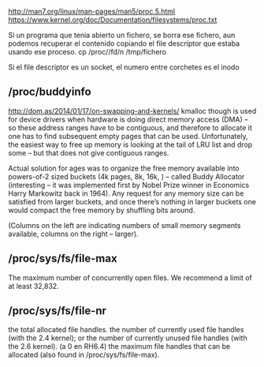 http://man7.org/linux/man-pages/man5/proc.5.html
https://www.kernel.org/doc/Documentation/filesystems/proc.txt




Si un programa que tenia abierto un fichero, se borra ese fichero, aun podemos recuperar el contenido copiando el file descriptor que estaba usando ese proceso.
cp /proc/<PID>/fd/n /tmp/fichero

Si el file descriptor es un socket, el numero entre corchetes es el inodo



## /proc/buddyinfo
http://dom.as/2014/01/17/on-swapping-and-kernels/
kmalloc though is used for device drivers when hardware is doing direct memory access (DMA) – so these address ranges have to be contiguous, and therefore to allocate it one has to find subsequent empty pages that can be used. Unfortunately, the easiest way to free up memory is looking at the tail of LRU list and drop some – but that does not give contiguous ranges.

Actual solution for ages was to organize the free memory available into powers-of-2 sized buckets (4k pages, 8k, 16k, ) – called Buddy Allocator (interesting – it was implemented first by Nobel Prize winner in Economics Harry Markowitz back in 1964). Any request for any memory size can be satisfied from larger buckets, and once there’s nothing in larger buckets one would compact the free memory by shuffling bits around.

(Columns on the left are indicating numbers of small memory segments available, columns on the right – larger).


## /proc/sys/fs/file-max
The maximum number of concurrently open files. We recommend a limit of at least 32,832.

## /proc/sys/fs/file-nr
the total allocated file handles.
the number of currently used file handles (with the 2.4 kernel); or the number of currently unused file handles (with the 2.6 kernel). (a 0 en RH6.4)
the maximum file handles that can be allocated (also found in /proc/sys/fs/file-max).
